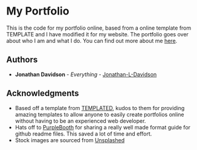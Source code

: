 # My Portfolio
This is the code for my portfolio online, based from a online template from TEMPLATE and I have modified it for my website. The portfolio goes over about who I am and what I do. You can find out more about me [here](www.jonathan-davidson.co.uk).

## Authors
* **Jonathan Davidson** - *Everything* - [Jonathan-L-Davidson](https://github.com/Jonathan-L-Davidson)

## Acknowledgments
* Based off a template from [TEMPLATED](https://templated.co/), kudos to them for providing amazing templates to allow anyone to easily create portfolios online without having to be an experienced web developer.
* Hats off to [PurpleBooth](https://github.com/PurpleBooth) for sharing a really well made format guide for github readme files. This saved a lot of time and effort.
* Stock images are sourced from [Unsplashed](https://unsplash.com/)
